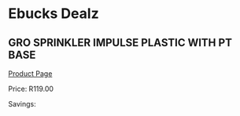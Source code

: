 
# Ebucks Dealz
## GRO SPRINKLER IMPULSE PLASTIC WITH PT BASE
[Product Page](https://www.ebucks.com/web/shop/productSelected.do?prodId=1234787568&catId=1240121041)

Price: R119.00

Savings: 


	
